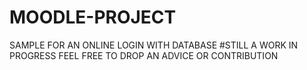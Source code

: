 # MOODLE-PROJECT
SAMPLE FOR AN ONLINE LOGIN WITH DATABASE
#STILL A WORK IN PROGRESS FEEL FREE TO DROP AN ADVICE OR CONTRIBUTION
